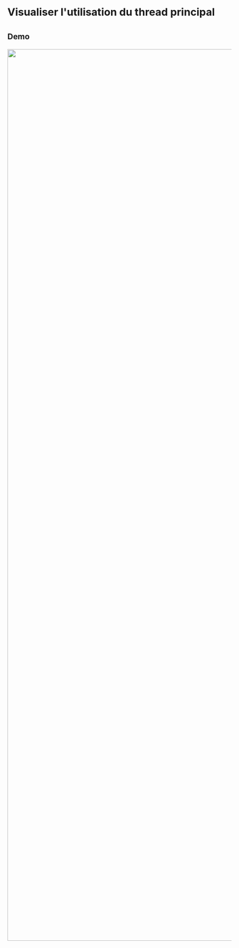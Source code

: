 <!-- .slide: class="exercice" -->

<h1 id="stability" style="margin-bottom: 30px;"><small>Visualiser l'utilisation du thread principal</small></h1>

## <small>Demo</small>

<img src="./assets/images/04-interactivity/mainthread-devtool.png" style="width: 2000px; height: auto; display: block; margin: 0;"  />

